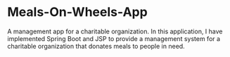 # Meals-On-Wheels-App
A management app for a charitable organization.
In this application, I have implemented Spring Boot and JSP to provide a management system for a charitable organization that donates meals to people in need.
